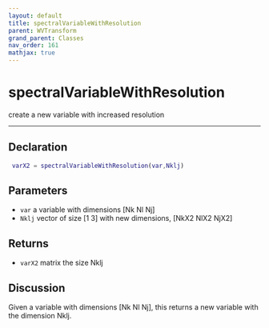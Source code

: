 ```yaml
---
layout: default
title: spectralVariableWithResolution
parent: WVTransform
grand_parent: Classes
nav_order: 161
mathjax: true
---
```


#  spectralVariableWithResolution

create a new variable with increased resolution


---

## Declaration
```matlab
 varX2 = spectralVariableWithResolution(var,Nklj)
```
## Parameters
+ `var`  a variable with dimensions [Nk Nl Nj]
+ `Nklj`  vector of size [1 3] with new dimensions, [NkX2 NlX2 NjX2]

## Returns
+ `varX2`  matrix the size Nklj

## Discussion

  Given a variable with dimensions [Nk Nl Nj], this returns a new variable
  with the dimension Nklj.
 
          
